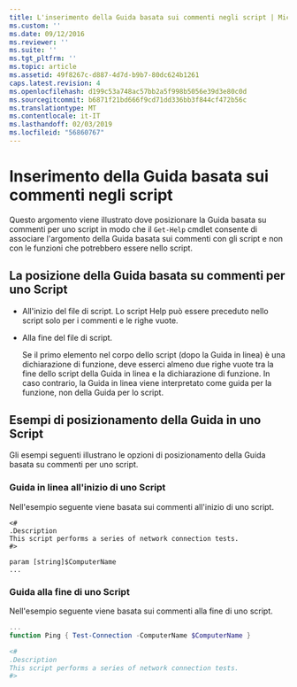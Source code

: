 ```yaml
---
title: L'inserimento della Guida basata sui commenti negli script | Microsoft Docs
ms.custom: ''
ms.date: 09/12/2016
ms.reviewer: ''
ms.suite: ''
ms.tgt_pltfrm: ''
ms.topic: article
ms.assetid: 49f8267c-d887-4d7d-b9b7-80dc624b1261
caps.latest.revision: 4
ms.openlocfilehash: d199c53a748ac57bb2a5f998b5056e39d3e80c0d
ms.sourcegitcommit: b6871f21bd666f9cd71dd336bb3f844cf472b56c
ms.translationtype: MT
ms.contentlocale: it-IT
ms.lasthandoff: 02/03/2019
ms.locfileid: "56860767"
---
```

# <a name="placing-comment-based-help-in-scripts"></a>Inserimento della Guida basata sui commenti negli script

Questo argomento viene illustrato dove posizionare la Guida basata su commenti per uno script in modo che il `Get-Help` cmdlet consente di associare l'argomento della Guida basata sui commenti con gli script e non con le funzioni che potrebbero essere nello script.

## <a name="where-to-place-comment-based-help-for-a-script"></a>La posizione della Guida basata su commenti per uno Script

- All'inizio del file di script. Lo script Help può essere preceduto nello script solo per i commenti e le righe vuote.

- Alla fine del file di script.

  Se il primo elemento nel corpo dello script (dopo la Guida in linea) è una dichiarazione di funzione, deve esserci almeno due righe vuote tra la fine dello script della Guida in linea e la dichiarazione di funzione. In caso contrario, la Guida in linea viene interpretato come guida per la funzione, non della Guida per lo script.

## <a name="examples-of-help-placement-in-a-script"></a>Esempi di posizionamento della Guida in uno Script

 Gli esempi seguenti illustrano le opzioni di posizionamento della Guida basata su commenti per uno script.

### <a name="help-at-the-beginning-of-a-script"></a>Guida in linea all'inizio di uno Script

 Nell'esempio seguente viene basata sui commenti all'inizio di uno script.

```
<#
.Description
This script performs a series of network connection tests.
#>

param [string]$ComputerName
...
```

### <a name="help-at-the-end-of-a-script"></a>Guida alla fine di uno Script

 Nell'esempio seguente viene basata sui commenti alla fine di uno script.

```powershell
...
function Ping { Test-Connection -ComputerName $ComputerName }

<#
.Description
This script performs a series of network connection tests.
#>

```